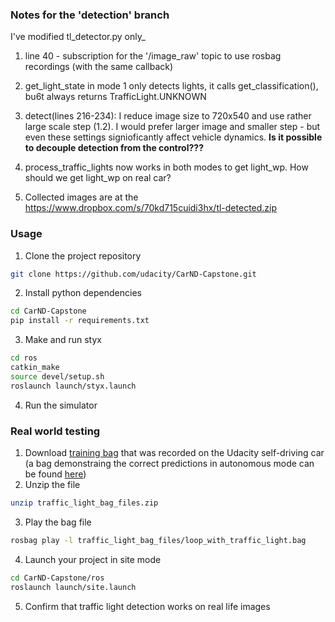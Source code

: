 ### Notes for the 'detection' branch

I've modified tl_detector.py only_
1. line 40 - subscription for the '/image_raw' topic to use rosbag recordings
(with the same callback)

2. get_light_state in mode 1 only detects lights, it calls get_classification(),
bu6t always returns TrafficLight.UNKNOWN


3. detect(lines 216-234): I reduce image size to 720x540 and use rather large scale step (1.2).
I would prefer larger image and smaller step - but even these settings signioficantly affect vehicle dynamics.
**Is it possible to decouple detection from the control???**


4. process_traffic_lights now works in both modes to get light_wp.
How should we get light_wp on real car?

5. Collected images are at the https://www.dropbox.com/s/70kd715cuidi3hx/tl-detected.zip




### Usage

1. Clone the project repository
```bash
git clone https://github.com/udacity/CarND-Capstone.git
```

2. Install python dependencies
```bash
cd CarND-Capstone
pip install -r requirements.txt
```
3. Make and run styx
```bash
cd ros
catkin_make
source devel/setup.sh
roslaunch launch/styx.launch
```
4. Run the simulator

### Real world testing
1. Download [training bag](https://drive.google.com/file/d/0B2_h37bMVw3iYkdJTlRSUlJIamM/view?usp=sharing) that was recorded on the Udacity self-driving car (a bag demonstraing the correct predictions in autonomous mode can be found [here](https://drive.google.com/open?id=0B2_h37bMVw3iT0ZEdlF4N01QbHc))
2. Unzip the file
```bash
unzip traffic_light_bag_files.zip
```
3. Play the bag file
```bash
rosbag play -l traffic_light_bag_files/loop_with_traffic_light.bag
```
4. Launch your project in site mode
```bash
cd CarND-Capstone/ros
roslaunch launch/site.launch
```
5. Confirm that traffic light detection works on real life images
